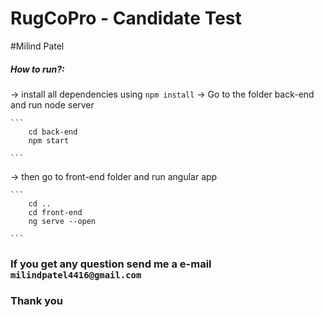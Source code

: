 # RugCoPro - Candidate Test

#Milind Patel

#####  How to run?:

-> install all dependencies using ` npm install `
-> Go to the folder back-end and run node server 

    ```
        cd back-end
        npm start

    ```
-> then go to front-end folder and run angular app

    ```
        cd ..
        cd front-end
        ng serve --open

    ```
### If you get any question send me a e-mail `milindpatel4416@gmail.com` 
### Thank you
